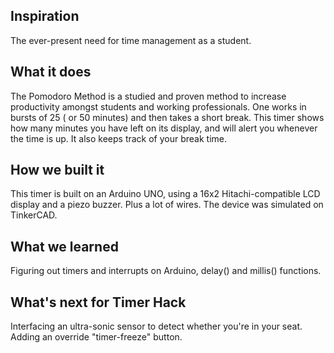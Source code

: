 ## Inspiration
The ever-present need for time management as a student.
## What it does
The Pomodoro Method is a studied and proven method to increase productivity amongst students and working professionals. One works in bursts of 25 ( or 50 minutes) and then takes a short break.
This timer shows how many minutes you have left on its display, and will alert you whenever the time is up.
It also keeps track of your break time.
## How we built it
This timer is built on an Arduino UNO, using a 16x2 Hitachi-compatible LCD display and a piezo buzzer. Plus a lot of wires.
The device was simulated on TinkerCAD.
## What we learned
Figuring out timers and interrupts on Arduino, delay() and millis()  functions.
## What's next for Timer Hack
Interfacing an ultra-sonic sensor to detect whether you're in your seat.
Adding an override "timer-freeze" button.
